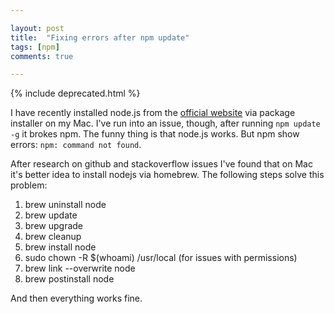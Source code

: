 ```yaml
---

layout: post
title:  "Fixing errors after npm update"
tags: [npm]
comments: true

---
```


{% include deprecated.html %}

I have recently installed node.js from the <a href="https://nodejs.org" target="_blank">official website</a> via package installer on my Mac. I've run into an issue, though, after running ``npm update -g`` it brokes npm. The funny thing is that node.js works. But npm show errors:
``npm: command not found``.

After research on github and stackoverflow issues I've found that on Mac it's better idea to install nodejs via homebrew.
The following steps solve this problem:

1. brew uninstall node
2. brew update
3. brew upgrade
4. brew cleanup
5. brew install node
6. sudo chown -R $(whoami) /usr/local (for issues with permissions)
7. brew link --overwrite node
8. brew postinstall node

And then everything works fine.
